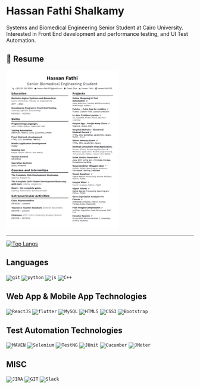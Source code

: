 # Hassan Fathi Shalkamy
Systems and Biomedical Engineering Senior Student at Cairo University. Interested in Front End development and performance testing, and UI Test Automation.
## 📝 Resume 

<a href="https://drive.google.com/file/d/1Mk4pQ8ys319UZ_p0D420p1n2RmJzkoVw/view?usp=sharing" type="application/pdf">
  <img src="Hassan Fathi CV.png" alt="Hassan Fathi | Resume" width="300">
</a>

--------




[![Top Langs](https://github-readme-stats.vercel.app/api/top-langs/?username=HassanFathi100&exclude_repo=FullScene-CG,CV-Tasks&hide=html&layout=compact&theme=react&langs_count=10)](https://github.com/anuraghazra/github-readme-stats)

## Languages

<code><img height="20" alt="git" src="https://icon-library.com/images/java-icon-images/java-icon-images-0.jpg"></code>
<code><img height="20" alt="python" src="https://i.imgur.com/SJzjyHp.png"></code>
<code><img height="20" alt="js" src="https://i.imgur.com/R0BfmBL.png"></code>
<code><img height="20" alt="C++" src="https://i.imgur.com/QTP0zhp.png"></code>

## Web App & Mobile App Technologies
<code><img height="20" alt="ReactJS" src="https://assets-global.website-files.com/5d9bc5d562ffc2869b470941/5e1f8bd1dc3c511ea5a28a56_icon-rect-tech.png"></code>
<code><img height="20" alt="flutter" src="https://encrypted-tbn0.gstatic.com/images?q=tbn:ANd9GcRglnUsnfLyIofsJrCffEJFJiT688ztJEAJ_Q&usqp=CAU"></code>
<code><img height="20" alt="MySQL" src="https://i.imgur.com/2bScz0p.png"></code>
<code><img height="20" alt="HTML5" src="https://cdn-icons-png.flaticon.com/512/919/919827.png"></code>
<code><img height="20" alt="CSS3" src="https://icon-library.com/images/css-icon-png/css-icon-png-0.jpg"></code>
<code><img height="20" alt="Bootstrap" src="https://cdn-icons-png.flaticon.com/512/5968/5968672.png"></code>


## Test Automation Technologies

<code><img height="20" alt="MAVEN" src="https://www.svgrepo.com/show/354051/maven.svg"></code>
<code><img height="20" alt="Selenium" src="https://img.icons8.com/office/480/selenium-test-automation.png"></code>
<code><img height="20" alt="TestNG" src="https://i0.wp.com/blogs.perficient.com/files/2014/08/TestNG.png?fit=200%2C254&ssl=1"></code>
<code><img height="20" alt="JUnit" src="https://user-images.githubusercontent.com/33158051/103466459-7524de80-4d13-11eb-96ba-f13e5409a18a.png"></code>
<code><img height="20" alt="Cucumber" src="https://static.javatpoint.com/tutorial/cucumber/images/cucumber-testing-tutorial.png"></code>
<code><img height="20" alt="JMeter" src="https://jmeter.apache.org/images/jmeter_square.svg"></code>

## MISC

<code><img height="20" alt="JIRA" src="https://toppng.com/uploads/preview/jira-software-logo-jira-software-logo-11562914188wp8r59nt10.png"></code>
<code><img height="20" alt="GIT" src="https://upload.wikimedia.org/wikipedia/commons/thumb/3/3f/Git_icon.svg/1024px-Git_icon.svg.png"></code>
<code><img height="20" alt="Slack" src="https://upload.wikimedia.org/wikipedia/commons/thumb/d/d5/Slack_icon_2019.svg/1200px-Slack_icon_2019.svg.png"></code>


